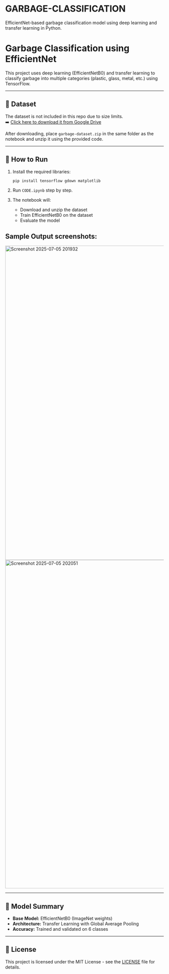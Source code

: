 # GARBAGE-CLASSIFICATION
EfficientNet-based garbage classification model using deep learning and transfer learning in Python.
# Garbage Classification using EfficientNet

This project uses deep learning (EfficientNetB0) and transfer learning to classify garbage into multiple categories (plastic, glass, metal, etc.) using TensorFlow.

---

## 📂 Dataset

The dataset is not included in this repo due to size limits.  
➡️ [Click here to download it from Google Drive](https://drive.google.com/file/d/1dEew1Hv-IWv9KFNkMw0c8ncYY_l8d_Dz/view?usp=drive_link)

After downloading, place `garbage-dataset.zip` in the same folder as the notebook and unzip it using the provided code.

---

## 🚀 How to Run

1. Install the required libraries:
    ```bash
    pip install tensorflow gdown matplotlib
    ```

2. Run `CODE.ipynb` step by step.

3. The notebook will:
   - Download and unzip the dataset
   - Train EfficientNetB0 on the dataset
   - Evaluate the model
  
## Sample Output screenshots:




<img width="1885" height="1000" alt="Screenshot 2025-07-05 201932" src="https://github.com/user-attachments/assets/fef2fde7-7707-4c72-a8af-4bf3951771f4" />





<img width="1893" height="1045" alt="Screenshot 2025-07-05 202051" src="https://github.com/user-attachments/assets/02db9e82-3c8e-4b53-88d2-46b46d08142d" />




---

## 🧠 Model Summary

- **Base Model:** EfficientNetB0 (ImageNet weights)
- **Architecture:** Transfer Learning with Global Average Pooling
- **Accuracy:** Trained and validated on 6 classes

---

## 🧾 License

This project is licensed under the MIT License - see the [LICENSE](LICENSE) file for details.
